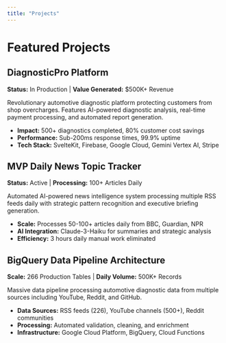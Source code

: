 ```yaml
---
title: "Projects"
---
```


# Featured Projects

## DiagnosticPro Platform
**Status:** In Production | **Value Generated:** $500K+ Revenue

Revolutionary automotive diagnostic platform protecting customers from shop overcharges. Features AI-powered diagnostic analysis, real-time payment processing, and automated report generation.

- **Impact:** 500+ diagnostics completed, 80% customer cost savings
- **Performance:** Sub-200ms response times, 99.9% uptime
- **Tech Stack:** SvelteKit, Firebase, Google Cloud, Gemini Vertex AI, Stripe

## MVP Daily News Topic Tracker
**Status:** Active | **Processing:** 100+ Articles Daily

Automated AI-powered news intelligence system processing multiple RSS feeds daily with strategic pattern recognition and executive briefing generation.

- **Scale:** Processes 50-100+ articles daily from BBC, Guardian, NPR
- **AI Integration:** Claude-3-Haiku for summaries and strategic analysis
- **Efficiency:** 3 hours daily manual work eliminated

## BigQuery Data Pipeline Architecture
**Scale:** 266 Production Tables | **Daily Volume:** 500K+ Records

Massive data pipeline processing automotive diagnostic data from multiple sources including YouTube, Reddit, and GitHub.

- **Data Sources:** RSS feeds (226), YouTube channels (500+), Reddit communities
- **Processing:** Automated validation, cleaning, and enrichment
- **Infrastructure:** Google Cloud Platform, BigQuery, Cloud Functions
